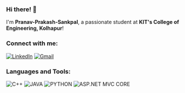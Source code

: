 ### Hi there! 👋
I'm **Pranav-Prakash-Sankpal**, a passionate student at **KIT's College of Engineering, Kolhapur**!

### Connect with me:
[![LinkedIn](https://img.shields.io/badge/LinkedIn-%230077B5.svg?style=for-the-badge&logo=linkedin&logoColor=white)](https://linkedin.com/in/your-profile)
[![Gmail](https://img.shields.io/badge/Email-D14836?style=for-the-badge&logo=gmail&logoColor=white)](mailto:pranavsankpal1981@gmail.com@gmail.com)

### Languages and Tools:
![C++](https://img.shields.io/badge/C%2B%2B-%2300599C.svg?style=for-the-badge&logo=c%2B%2B&logoColor=white)
![JAVA](https://img.shields.io/badge/JAVA%2B%2B-%2300599C.svg?style=for-the-badge&logo=JAVA%2B%2B&logoColor=white)
![PYTHON](https://img.shields.io/badge/PYTHON%2B%2B-%2300599C.svg?style=for-the-badge&logo=PYTHON%2B%2B&logoColor=white)
![ASP.NET MVC CORE](https://img.shields.io/badge/ASP.NET%2B%2B-%2300599C.svg?style=for-the-badge&logo=ASP.NET%2B%2B&logoColor=white)



